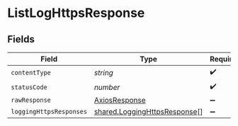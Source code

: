 # ListLogHttpsResponse


## Fields

| Field                                                                        | Type                                                                         | Required                                                                     | Description                                                                  |
| ---------------------------------------------------------------------------- | ---------------------------------------------------------------------------- | ---------------------------------------------------------------------------- | ---------------------------------------------------------------------------- |
| `contentType`                                                                | *string*                                                                     | :heavy_check_mark:                                                           | N/A                                                                          |
| `statusCode`                                                                 | *number*                                                                     | :heavy_check_mark:                                                           | N/A                                                                          |
| `rawResponse`                                                                | [AxiosResponse](https://axios-http.com/docs/res_schema)                      | :heavy_minus_sign:                                                           | N/A                                                                          |
| `loggingHttpsResponses`                                                      | [shared.LoggingHttpsResponse](../../models/shared/logginghttpsresponse.md)[] | :heavy_minus_sign:                                                           | OK                                                                           |